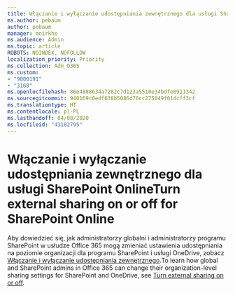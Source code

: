 ```yaml
---
title: Włączanie i wyłączanie udostępniania zewnętrznego dla usługi SharePoint Online
ms.author: pebaum
author: pebaum
manager: mnirkhe
ms.audience: Admin
ms.topic: article
ROBOTS: NOINDEX, NOFOLLOW
localization_priority: Priority
ms.collection: Adm_O365
ms.custom:
- "9000191"
- "3168"
ms.openlocfilehash: 86e4888634a7282c7d123a5510e34bdfe0911342
ms.sourcegitcommit: 940169c0edf638b5086d70cc275049f01dcff3cf
ms.translationtype: HT
ms.contentlocale: pl-PL
ms.lasthandoff: 04/08/2020
ms.locfileid: "43182795"
---
```

# <a name="turn-external-sharing-on-or-off-for-sharepoint-online"></a><span data-ttu-id="1a98d-102">Włączanie i wyłączanie udostępniania zewnętrznego dla usługi SharePoint Online</span><span class="sxs-lookup"><span data-stu-id="1a98d-102">Turn external sharing on or off for SharePoint Online</span></span>

<span data-ttu-id="1a98d-103">Aby dowiedzieć się, jak administratorzy globalni i administratorzy programu SharePoint w usłudze Office 365 mogą zmieniać ustawienia udostępniania na poziomie organizacji dla programu SharePoint i usługi OneDrive, zobacz [Włączanie i wyłączanie udostępniania zewnętrznego](https://docs.microsoft.com/sharepoint/turn-external-sharing-on-or-off).</span><span class="sxs-lookup"><span data-stu-id="1a98d-103">To learn how global and SharePoint admins in Office 365 can change their organization-level sharing settings for SharePoint and OneDrive, see  [Turn external sharing on or off](https://docs.microsoft.com/sharepoint/turn-external-sharing-on-or-off).</span></span>
